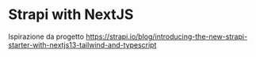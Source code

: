 # Strapi with NextJS

Ispirazione da progetto https://strapi.io/blog/introducing-the-new-strapi-starter-with-nextjs13-tailwind-and-typescript
